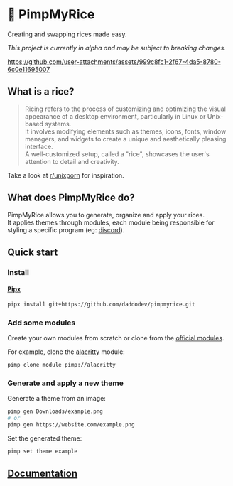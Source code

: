 # 🍙 PimpMyRice

Creating and swapping rices made easy.

_This project is currently in alpha and may be subject to breaking changes._

https://github.com/user-attachments/assets/999c8fc1-2f67-4da5-8780-6c0e11695007


## What is a rice?

> Ricing refers to the process of customizing and optimizing the visual appearance of a desktop environment, particularly in Linux or Unix-based systems.<br />
It involves modifying elements such as themes, icons, fonts, window managers, and widgets to create a unique and aesthetically pleasing interface.<br />
A well-customized setup, called a "rice", showcases the user's attention to detail and creativity.

Take a look at [r/unixporn](https://www.reddit.com/r/unixporn) for inspiration.

## What does PimpMyRice do?

PimpMyRice allows you to generate, organize and apply your rices.<br />
It applies themes through modules, each module being responsible for styling a specific program (eg: [discord](https://github.com/pimpmyrice-modules/betterdiscord)).

## Quick start

### Install

<!-- #### Arch Linux -->
<!---->
<!-- ```bash -->
<!-- yay -S pimpmyrice-git -->
<!-- ``` -->
<!---->
<!-- #### Ubuntu -->
<!---->
<!-- ```bash -->
<!-- sudo add-apt-repository ppa:daddodev/pimpmyrice -->
<!-- sudo apt-get update -->
<!-- sudo apt-get install pimpmyrice -->
<!-- ``` -->

#### [Pipx](https://pipx.pypa.io/stable/installation/)

```bash
pipx install git+https://github.com/daddodev/pimpmyrice.git
```

### Add some modules

Create your own modules from scratch or clone from the [official modules](https://github.com/orgs/PimpMyRice-modules/repositories).

For example, clone the [alacritty](https://github.com/pimpmyrice-modules/alacritty) module:

```bash
pimp clone module pimp://alacritty
```

### Generate and apply a new theme

Generate a theme from an image:

```bash
pimp gen Downloads/example.png
# or
pimp gen https://website.com/example.png
```

Set the generated theme:

```bash
pimp set theme example
```

## [Documentation](https://pimpmyrice.vercel.app/docs)
